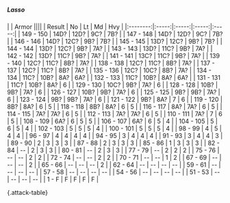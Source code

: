 ##### Lasso

|      |   Armor   ||||
|   Result   |   No   |   Lt   |   Md   |   Hvy   |
|:--------:|:-----:|:-----:|:-----:|:-----:|
| 149 - 150 | 14D? | 12D? | 9C? | 7B? |
| 147 - 148 | 14D? | 12D? | 9C? | 7B? |
| 146 - 146 | 14D? | 12C? | 9B? | 7B? |
| 145 - 145 | 13D? | 12C? | 9B? | 7B? |
| 144 - 144 | 13D? | 12C? | 9B? | 7A? |
| 143 - 143 | 13D? | 11C? | 9B? | 7A? |
| 142 - 142 | 13D? | 11C? | 9B? | 7A? |
| 141 - 141 | 13C? | 11C? | 9B? | 7A? |
| 139 - 140 | 12C? | 11C? | 8B? | 7A? |
| 138 - 138 | 12C? | 11C? | 8B? | 7A? |
| 137 - 137 | 12C? | 11C? | 8B? | 7A? |
| 135 - 136 | 12C? | 10C? | 8B? | 7A? |
| 134 - 134 | 11C? | 10B? | 8A? | 6A? |
| 132 - 133 | 11C? | 10B? | 8A? | 6A? |
| 131 - 131 | 11C? | 10B? | 8A? | 6 |
| 129 - 130 | 10C? | 9B? | 7A? | 6 |
| 128 - 128 | 10B? | 9B? | 7A? | 6 |
| 126 - 127 | 10B? | 9B? | 7A? | 6 |
| 125 - 125 | 9B? | 9B? | 7A? | 6 |
| 123 - 124 | 9B? | 9B? | 7A? | 6 |
| 121 - 122 | 9B? | 8A? | 7 | 6 |
| 119 - 120 | 8B? | 8A? | 6 | 5 |
| 118 - 118 | 8B? | 8A? | 6 | 5 |
| 116 - 117 | 8A? | 7A? | 6 | 5 |
| 114 - 115 | 7A? | 7A? | 6 | 5 |
| 112 - 113 | 7A? | 7A? | 6 | 5 |
| 110 - 111 | 7A? | 7 | 6 | 5 |
| 108 - 109 | 6A? | 6 | 5 | 5 |
| 106 - 107 | 6A? | 6 | 5 | 4 |
| 104 - 105 | 5 | 6 | 5 | 4 |
| 102 - 103 | 5 | 5 | 5 | 4 |
| 100 - 101 | 5 | 5 | 5 | 4 |
| 98 - 99 | 4 | 5 | 4 | 4 |
| 96 - 97 | 4 | 4 | 4 | 4 |
| 94 - 95 | 3 | 4 | 4 | 4 |
| 91 - 93 | 3 | 4 | 4 | 3 |
| 89 - 90 | 2 | 3 | 3 | 3 |
| 87 - 88 | 2 | 3 | 3 | 3 |
| 85 - 86 | 1 | 3 | 3 | 3 |
| 82 - 84 | --  | 2 | 3 | 3 |
| 80 - 81 | --  | 2 | 3 | 3 |
| 77 - 79 | --  | 2 | 2 | 2 |
| 75 - 76 | --  | --  | 2 | 2 |
| 72 - 74 | --  | --  | 2 | 2 |
| 70 - 71 | --  | --  | 1 | 2 |
| 67 - 69 | --  | --  | --  | 2 |
| 65 - 66 | --  | --  | --  | 2 |
| 62 - 64 | --  | --  | --  | --  |
| 59 - 61 | --  | --  | --  | --  |
| 57 - 58 | --  | --  | --  | --  |
| 54 - 56 | --  | --  | --  | --  |
| 51 - 53 | --  | --  | --  | --  |
| 1 - F | F | F | F | F |

{.attack-table}
